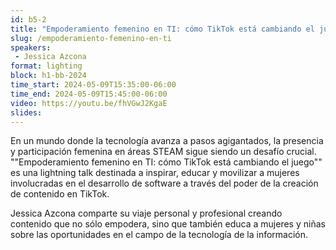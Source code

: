 ```yaml
---
id: b5-2
title: "Empoderamiento femenino en TI: cómo TikTok está cambiando el juego"
slug: /empoderamiento-femenino-en-ti
speakers:
 - Jessica Azcona
format: lighting
block: h1-bb-2024
time_start: 2024-05-09T15:35:00-06:00
time_end: 2024-05-09T15:45:00-06:00
video: https://youtu.be/fhVGwJ2KgaE
slides:
---
```


En un mundo donde la tecnología avanza a pasos agigantados, la presencia y participación femenina en áreas STEAM sigue siendo un desafío crucial. ""Empoderamiento femenino en TI: cómo TikTok está cambiando el juego"" es una lightning talk destinada a inspirar, educar y movilizar a mujeres involucradas en el desarrollo de software a través del poder de la creación de contenido en TikTok.

Jessica Azcona comparte su viaje personal y profesional creando contenido que no sólo empodera, sino que también educa a mujeres y niñas sobre las oportunidades en el campo de la tecnología de la información.